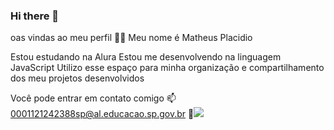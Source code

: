 ### Hi there 👋

oas vindas ao meu perfil 💙💙
Meu nome é Matheus Placidio

Estou estudando na Alura
Estou me desenvolvendo na linguagem JavaScript
Utilizo esse espaço para minha organização e compartilhamento dos meu projetos desenvolvidos

Você pode entrar em contato comigo 📫
0001121242388sp@al.educacao.sp.gov.br
👺![](https://i.kym-cdn.com/photos/images/newsfeed/002/787/468/d51.gif)
